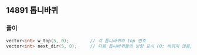 ## 14891 톱니바퀴

### 풀이
```c++
vector<int> w_top(5, 0);        // 각 톱니바퀴의 top 번호
vector<int> next_dir(5, 0);     // 다음 톱니바퀴들의 방향 표시 (0: 바뀌지 않음, 1: 시계 방향, -1: 반시계 방향)
```
